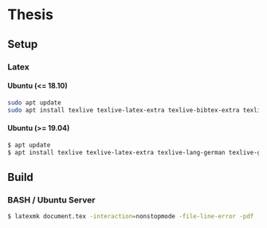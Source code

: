 # Thesis

## Setup

### Latex

#### Ubuntu (<= 18.10)

```bash
sudo apt update
sudo apt install texlive texlive-latex-extra texlive-bibtex-extra texlive-lang-german texlive-plain-generic texlive-font-utils texlive-science latexmk
```

#### Ubuntu (>= 19.04)

```bash
$ apt update
$ apt install texlive texlive-latex-extra texlive-lang-german texlive-generic-extra texlive-bibtex-extra latexmk
```

## Build

### BASH / Ubuntu Server

```bash
$ latexmk document.tex -interaction=nonstopmode -file-line-error -pdf
```